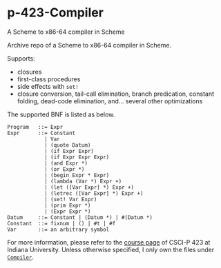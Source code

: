 # p-423-Compiler

A Scheme to x86-64 compiler in Scheme

Archive repo of a Scheme to x86-64 compiler in Scheme.

Supports:
- closures
- first-class procedures
- side effects with `set!`
- closure conversion, tail-call elimination, branch predication, constant folding, dead-code elimination, and... several other optimizations

The supported BNF is listed as below.

```
Program   ::= Expr
Expr      ::= Constant
            | Var
            | (quote Datum)
            | (if Expr Expr)
            | (if Expr Expr Expr)
            | (and Expr *)
            | (or Expr *)
            | (begin Expr * Expr)
            | (lambda (Var *) Expr +)
            | (let ([Var Expr] *) Expr +)
            | (letrec ([Var Expr] *) Expr +)
            | (set! Var Expr)
            | (prim Expr *)
            | (Expr Expr *)
Datum     ::= Constant | (Datum *) | #(Datum *)
Constant  ::= fixnum | () | #t | #f
Var       ::= an arbitrary symbol
```

For more information, please refer to the [course page](http://homes.soic.indiana.edu/classes/spring2015/csci/p423-rrnewton/) of CSCI-P 423 at Indiana University. Unless otherwise specified, I only own the files under [`Compiler`](https://github.com/dearle/p423-Compiler/tree/master/Compiler).